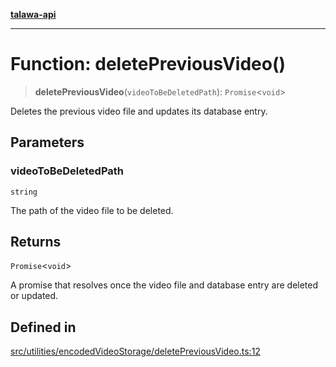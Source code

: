 [**talawa-api**](../../../../README.md)

***

# Function: deletePreviousVideo()

> **deletePreviousVideo**(`videoToBeDeletedPath`): `Promise`\<`void`\>

Deletes the previous video file and updates its database entry.

## Parameters

### videoToBeDeletedPath

`string`

The path of the video file to be deleted.

## Returns

`Promise`\<`void`\>

A promise that resolves once the video file and database entry are deleted or updated.

## Defined in

[src/utilities/encodedVideoStorage/deletePreviousVideo.ts:12](https://github.com/Suyash878/talawa-api/blob/e4413cec641a837926071678fed3c7f67234e31e/src/utilities/encodedVideoStorage/deletePreviousVideo.ts#L12)
